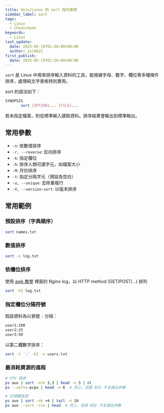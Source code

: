 ```yaml
---
title: Unix/Linux 的 sort 指令使用
sidebar_label: sort
tags:
  - Linux
  - Cheatsheet
keywords:
  - Linux
last_update:
  date: 2025-05-19T01:56:00+08:00
  author: zsl0621
first_publish:
  date: 2025-05-19T01:56:00+08:00
---
```


`sort` 是 Linux 中用來排序輸入資料的工具，能根據字母、數字、欄位等多種條件排序，處理純文字表格特別實用。

sort 的語法如下：

```sh
SYNOPSIS
       sort [OPTION]... [FILE]...
```

若未指定檔案，則從標準輸入讀取資料。排序結果會輸出到標準輸出。

## 常用參數

- `-n`: 依數值排序
- `-r, --reverse`: 反向排序
- `-k`: 指定欄位
- `-h`: 排序人類可讀字元，如檔案大小
- `-M`: 月份排序
- `-t`: 指定分隔字元（預設為空白）
- `-u, --unique`: 去除重複行
- `-V, --version-sort`: 以版本排序

## 常用範例

### 預設排序（字典順序）

```sh
sort names.txt
```

### 數值排序

```sh
sort -n log.txt
```

### 依欄位排序

使用 [awk 教學](awk-1) 裡面的 Nginx log，以 HTTP method (GET/POST/...) 排列

```sh
sort -k5 log.txt
```

### 指定欄位分隔符號

假設資料為以冒號 `:` 分隔：

```txt
user1:100
user2:25
user3:50
```

以第二欄數字排序：

```sh
sort -t ':' -k2 -n users.txt
```

### 最消耗資源的進程

```sh
# CPU 資源
ps aux | sort -nrk 3,3 | head -n 3 | nl
ps --sort=-pcpu | head -n 6  # 同上，但是 BSD 不支援此參數

# 記憶體資源
ps aux | sort -nk +4 | tail -n 10
ps aux --sort -rss | head  # 同上，但是 BSD 不支援此參數
```
